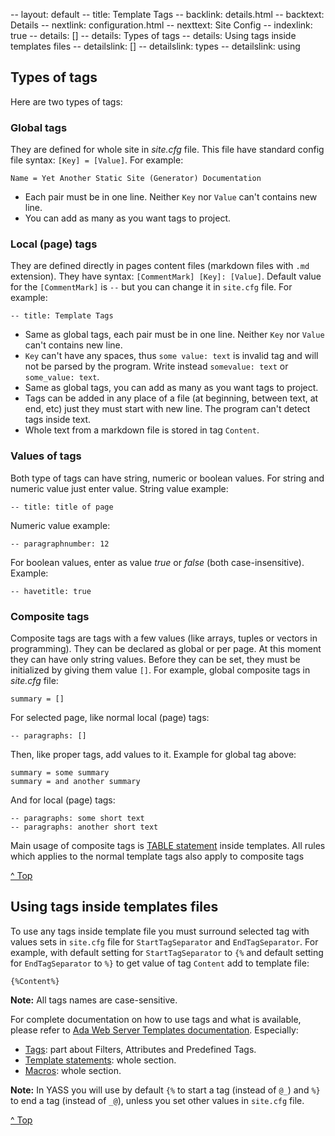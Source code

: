 -- layout: default
-- title: Template Tags
-- backlink: details.html
-- backtext: Details
-- nextlink: configuration.html
-- nexttext: Site Config
-- indexlink: true
-- details: []
-- details: Types of tags
-- details: Using tags inside templates files
-- detailslink: []
-- detailslink: types
-- detailslink: using
## <a name="types"></a>Types of tags

Here are two types of tags:

### Global tags

They are defined for whole site in *site.cfg* file. This file have standard
config file syntax: `[Key] = [Value]`. For example:

    Name = Yet Another Static Site (Generator) Documentation

- Each pair must be in one line. Neither `Key` nor `Value` can't contains new
  line.
- You can add as many as you want tags to project.

### Local (page) tags

They are defined directly in pages content files (markdown files with `.md`
extension). They have syntax: `[CommentMark] [Key]: [Value]`. Default value
for the `[CommentMark]` is `--` but you can change it in `site.cfg` file.
For example:

    -- title: Template Tags

- Same as global tags, each pair must be in one line. Neither `Key` nor `Value`
  can't contains new line.
- `Key` can't have any spaces, thus `some value: text` is invalid tag and will
  not be parsed by the program. Write instead `somevalue: text` or
  `some_value: text`.
- Same as global tags, you can add as many as you want tags to project.
- Tags can be added in any place of a file (at beginning, between text, at end,
  etc) just they must start with new line. The program can't detect tags inside
  text.
- Whole text from a markdown file is stored in tag `Content`.

### Values of tags

Both type of tags can have string, numeric or boolean values. For string and
numeric value just enter value. String value example:

    -- title: title of page

Numeric value example:

    -- paragraphnumber: 12

For boolean values, enter as value *true* or *false* (both case-insensitive).
Example:

    -- havetitle: true

### Composite tags

Composite tags are tags with a few values (like arrays, tuples or vectors in
programming). They can be declared as global or per page. At this moment they
can have only string values. Before they can be set, they must be initialized
by giving them value `[]`. For example, global composite tags in *site.cfg*
file:

    summary = []

For selected page, like normal local (page) tags:

    -- paragraphs: []

Then, like proper tags, add values to it. Example for global tag above:

    summary = some summary
    summary = and another summary

And for local (page) tags:

    -- paragraphs: some short text
    -- paragraphs: another short text

Main usage of composite tags is [TABLE statement](http://docs.adacore.com/aws-docs/templates_parser/template_statements.html#table-statement)
inside templates. All rules which applies to the normal template tags also
apply to composite tags

<a href="#top">^ Top</a>

## <a name="using"></a>Using tags inside templates files

To use any tags inside template file you must surround selected tag with values
sets in `site.cfg` file for `StartTagSeparator` and `EndTagSeparator`. For
example, with default setting for `StartTagSeparator` to `{%` and default
setting for `EndTagSeparator` to `%}` to get value of tag `Content` add to
template file:

    {%Content%}

**Note:** All tags names are case-sensitive.

For complete documentation on how to use tags and what is available, please
refer to [Ada Web Server Templates documentation](http://docs.adacore.com/aws-docs/templates_parser/).
Especially:

- [Tags](http://docs.adacore.com/aws-docs/templates_parser/tags.html):
  part about Filters, Attributes and Predefined Tags.
- [Template statements](http://docs.adacore.com/aws-docs/templates_parser/template_statements.html):
  whole section.
- [Macros](http://docs.adacore.com/aws-docs/templates_parser/macros.html):
  whole section.

**Note:** In YASS you will use by default `{%` to start a tag (instead of `@_`)
and `%}` to end a tag (instead of `_@`), unless you set other values in
`site.cfg` file.

<a href="#top">^ Top</a>
